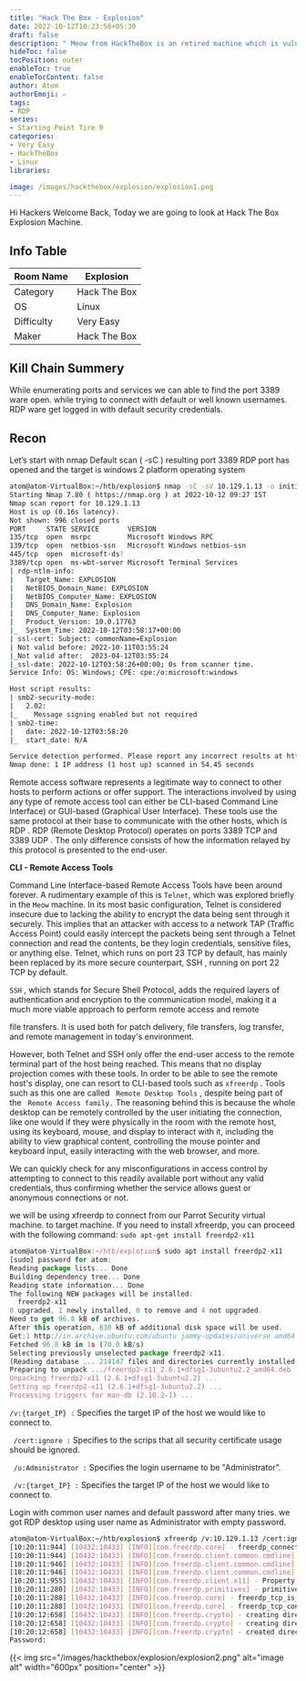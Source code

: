 ```yaml
---
title: "Hack The Box - Explosion"
date: 2022-10-12T10:23:58+05:30
draft: false
description: " Meow from HackTheBox is an retired machine which is vulnerable to Telnet and security Misconfiguration, which can be easily exploited with help of Basic Recon "
hideToc: false
tocPosition: outer
enableToc: true
enableTocContent: false
author: Atom
authorEmoji: ✍️
tags:
- RDP
series:
- Starting Point Tire 0
categories:
- Very Easy
- HackTheBox
- Linux
libraries:

image: /images/hackthebox/explosion/explosion1.png 
---
```


Hi Hackers Welcome Back, Today we are going to look at Hack The Box Explosion Machine.

## Info Table
<table style="width:100%">
 <thead>
  <tr>
    <th>Room Name</th>
    <th>Explosion</th>
  </tr>
</thead>
<tr>
    <td>Category</td>
    <td>Hack The Box</td>
    </tr>
  <tr>
    <td>OS</td>
    <td>Linux</td>
    </tr>
  </tr>
   <tr>
    <td>Difficulty</td>
    <td>Very Easy</td>
    </tr>
    <tr>
    <td>Maker</td>
    <td>Hack The Box</td>
    </tr>
    <tr>
    </tr>
</table>

## Kill Chain Summery
While enumerating ports and services we can able to find the port 3389 ware open. while trying to connect with default or well known usernames. RDP ware get logged in with default security credentials.

## Recon

Let’s start with nmap Default scan ( -sC ) resulting port 3389 RDP port has opened and the target is windows  2    platform operating system 

```bash
atom@atom-VirtualBox:~/htb/explosion$ nmap -sC -sV 10.129.1.13 -o initial.txt
Starting Nmap 7.80 ( https://nmap.org ) at 2022-10-12 09:27 IST
Nmap scan report for 10.129.1.13
Host is up (0.16s latency).
Not shown: 996 closed ports
PORT     STATE SERVICE       VERSION
135/tcp  open  msrpc         Microsoft Windows RPC
139/tcp  open  netbios-ssn   Microsoft Windows netbios-ssn
445/tcp  open  microsoft-ds?
3389/tcp open  ms-wbt-server Microsoft Terminal Services
| rdp-ntlm-info: 
|   Target_Name: EXPLOSION
|   NetBIOS_Domain_Name: EXPLOSION
|   NetBIOS_Computer_Name: EXPLOSION
|   DNS_Domain_Name: Explosion
|   DNS_Computer_Name: Explosion
|   Product_Version: 10.0.17763
|_  System_Time: 2022-10-12T03:58:17+00:00
| ssl-cert: Subject: commonName=Explosion
| Not valid before: 2022-10-11T03:55:24
|_Not valid after:  2023-04-12T03:55:24
|_ssl-date: 2022-10-12T03:58:26+00:00; 0s from scanner time.
Service Info: OS: Windows; CPE: cpe:/o:microsoft:windows

Host script results:
| smb2-security-mode: 
|   2.02: 
|_    Message signing enabled but not required
| smb2-time: 
|   date: 2022-10-12T03:58:20
|_  start_date: N/A

Service detection performed. Please report any incorrect results at https://nmap.org/submit/ .
Nmap done: 1 IP address (1 host up) scanned in 54.45 seconds
```

Remote access software represents a legitimate way to connect to other hosts to perform actions or offer support. The interactions involved by using any type of remote access tool can either be CLI-based Command Line Interface) or GUI-based (Graphical User Interface). These tools use the same protocol at their base to communicate with the other hosts, which is RDP . RDP (Remote Desktop Protocol) operates on ports 3389 TCP and 3389 UDP . The only difference consists of how the information relayed by this protocol is presented to the end-user.

**CLI - Remote Access Tools**

Command Line Interface-based Remote Access Tools have been around forever. A rudimentary example of this is ``` Telnet ```, which was explored briefly in the ``` Meow ``` machine. In its most basic configuration, Telnet is considered insecure due to lacking the ability to encrypt the data being sent through it securely. This implies that an attacker with access to a network TAP (Traffic Access Point) could easily intercept the packets being sent through a Telnet connection and read the contents, be they login credentials, sensitive files, or anything else. Telnet, which runs on port 23 TCP by default, has mainly been replaced by its more secure counterpart, SSH , running on port 22 TCP by default.

``` SSH ``` , which stands for Secure Shell Protocol, adds the required layers of authentication and encryption to the communication model, making it a much more viable approach to perform remote access and remote

file transfers. It is used both for patch delivery, file transfers, log transfer, and remote management in today's environment.

However, both Telnet and SSH only offer the end-user access to the remote terminal part of the host being reached. This means that no display projection comes with these tools. In order to be able to see the remote host's display, one can resort to CLI-based tools such as ``` xfreerdp ``` . Tools such as this one are called ``` Remote Desktop Tools``` , despite being part of the ``` Remote Access family.``` The reasoning behind this is because the whole desktop can be remotely controlled by the user initiating the connection, like one would if they were physically in the room with the remote host, using its keyboard, mouse, and display to interact with it, including the ability to view graphical content, controlling the mouse pointer and keyboard input,  easily interacting with the web browser, and more.

We can quickly check for any misconfigurations in access control by attempting to connect to this readily available port without any valid credentials, thus confirming whether the service allows guest or anonymous connections or not.

we will be using xfreerdp to connect from our Parrot Security virtual machine. to target machine. If you need to install xfreerdp, you can proceed with the following command: ``` sudo apt-get install freerdp2-x11 ``` 

```jsx
atom@atom-VirtualBox:~/htb/explotion$ sudo apt install freerdp2-x11
[sudo] password for atom: 
Reading package lists... Done
Building dependency tree... Done
Reading state information... Done
The following NEW packages will be installed:
  freerdp2-x11
0 upgraded, 1 newly installed, 0 to remove and 4 not upgraded.
Need to get 96.8 kB of archives.
After this operation, 830 kB of additional disk space will be used.
Get:1 http://in.archive.ubuntu.com/ubuntu jammy-updates/universe amd64 freerdp2-x11 amd64 2.6.1+dfsg1-3ubuntu2.2 [96.8 kB]
Fetched 96.8 kB in 1s (70.0 kB/s)       
Selecting previously unselected package freerdp2-x11.
(Reading database ... 214147 files and directories currently installed.)
Preparing to unpack .../freerdp2-x11_2.6.1+dfsg1-3ubuntu2.2_amd64.deb ...
Unpacking freerdp2-x11 (2.6.1+dfsg1-3ubuntu2.2) ...
Setting up freerdp2-x11 (2.6.1+dfsg1-3ubuntu2.2) ...
Processing triggers for man-db (2.10.2-1) ...
```

``` /v:{target_IP} : ``` Specifies the target IP of the host we would like to connect to.

``` /cert:ignore :``` Specifies to the scrips that all security certificate usage should be ignored.

``` /u:Administrator :``` Specifies the login username to be "Administrator".

``` /v:{target_IP} :``` Specifies the target IP of the host we would like to connect to.

Login with common user names and default password after many tries. we got RDP desktop using user name as  Administrator with empty password.

```bash
atom@atom-VirtualBox:~/htb/explosion$ xfreerdp /v:10.129.1.13 /cert:ignore /u:Administrator
[10:20:11:944] [10432:10433] [INFO][com.freerdp.core] - freerdp_connect:freerdp_set_last_error_ex resetting error state
[10:20:11:944] [10432:10433] [INFO][com.freerdp.client.common.cmdline] - loading channelEx rdpdr
[10:20:11:946] [10432:10433] [INFO][com.freerdp.client.common.cmdline] - loading channelEx rdpsnd
[10:20:11:946] [10432:10433] [INFO][com.freerdp.client.common.cmdline] - loading channelEx cliprdr
[10:20:11:955] [10432:10433] [INFO][com.freerdp.client.x11] - Property 357 does not exist
[10:20:11:280] [10432:10433] [INFO][com.freerdp.primitives] - primitives autodetect, using optimized
[10:20:11:288] [10432:10433] [INFO][com.freerdp.core] - freerdp_tcp_is_hostname_resolvable:freerdp_set_last_error_ex resetting error state
[10:20:11:288] [10432:10433] [INFO][com.freerdp.core] - freerdp_tcp_connect:freerdp_set_last_error_ex resetting error state
[10:20:12:658] [10432:10433] [INFO][com.freerdp.crypto] - creating directory /home/atom/.config/freerdp
[10:20:12:658] [10432:10433] [INFO][com.freerdp.crypto] - creating directory [/home/atom/.config/freerdp/certs]
[10:20:12:658] [10432:10433] [INFO][com.freerdp.crypto] - created directory [/home/atom/.config/freerdp/server]
Password:
```
{{< img src="/images/hackthebox/explosion/explosion2.png" alt="image alt" width="600px" position="center" >}}